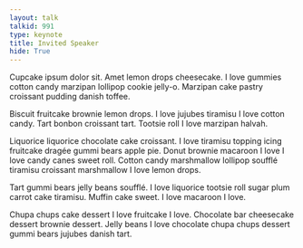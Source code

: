 ```yaml
---
layout: talk
talkid: 991
type: keynote
title: Invited Speaker
hide: True
---
```


Cupcake ipsum dolor sit. Amet lemon drops cheesecake. I love gummies cotton candy marzipan lollipop cookie jelly-o. Marzipan cake pastry croissant pudding danish toffee.

Biscuit fruitcake brownie lemon drops. I love jujubes tiramisu I love cotton candy. Tart bonbon croissant tart. Tootsie roll I love marzipan halvah.

Liquorice liquorice chocolate cake croissant. I love tiramisu topping icing fruitcake dragée gummi bears apple pie. Donut brownie macaroon I love I love candy canes sweet roll. Cotton candy marshmallow lollipop soufflé tiramisu croissant marshmallow I love lemon drops.

Tart gummi bears jelly beans soufflé. I love liquorice tootsie roll sugar plum carrot cake tiramisu. Muffin cake sweet. I love macaroon I love.

Chupa chups cake dessert I love fruitcake I love. Chocolate bar cheesecake dessert brownie dessert. Jelly beans I love chocolate chupa chups dessert gummi bears jujubes danish tart.

